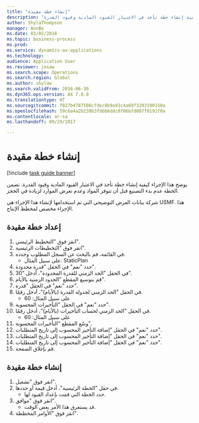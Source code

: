 ```yaml
--- 
title: "إنشاء خطة مقيدة"
description: "يوضح هذا الإجراء كيفية إنشاء خطة تأخذ في الاعتبار القيود المادية وقيود القدرة."
author: ShylaThompson
manager: AnnBe
ms.date: 03/02/2016
ms.topic: business-process
ms.prod: 
ms.service: dynamics-ax-applications
ms.technology: 
audience: Application User
ms.reviewer: josaw
ms.search.scope: Operations
ms.search.region: Global
ms.author: shylaw
ms.search.validFrom: 2016-06-30
ms.dyn365.ops.version: AX 7.0.0
ms.translationtype: HT
ms.sourcegitcommit: f827b4787506cfdec8b9a91c4a68f3293190158a
ms.openlocfilehash: 59c6a4a2b239b3fd6b6ddc8f06bfd007f0191f0a
ms.contentlocale: ar-sa
ms.lasthandoff: 09/29/2017

---
```

# <a name="generate-a-constrained-plan"></a>إنشاء خطة مقيدة

[!include [task guide banner](../../includes/task-guide-banner.md)]

يوضح هذا الإجراء كيفية إنشاء خطة تأخذ في الاعتبار القيود المادية وقيود القدرة. تضمن الخطة عدم بدء التصنيع قبل أن تتوفر المواد وعدم تعرض الموارد لزيادة في الحجز. 

شركة بيانات العرض التوضيحي التي تم استخدامها لإنشاء هذا الإجراء هي USMF. هذا الإجراء مخصص لمخطط الإنتاج‬.


## <a name="set-up-a-constrained-plan"></a>إعداد خطة مقيدة
1. انقر فوق "التخطيط الرئيسي‬".
2. انقر فوق "التخطيطات الرئيسية‬".
3. في القائمة، قم بالبحث عن السجل المطلوب وحدده.
    * على سبيل المثال: StaticPlan  
4. حدد "نعم" في الحقل "قدرة محدودة‬".
5. في الحقل "الحد الزمني للقدرة المحدودة‬"، أدخل "30".
6. قم بتوسيع المقطع "الحدود الزمنية بالأيام‬".
7. حدد "نعم" في الحقل "قدرة".
8. في الحقل "الحد الزمني لجدولة القدرة (بالأيام)‬"، أدخل رقمًا.
    * على سبيل المثال: 60  
9. حدد "نعم" في الحقل "التأخيرات المحسوبة‬‬".
10. في الحقل "الحد الزمني لحساب التأخيرات (بالأيام)‬‬"، أدخل رقمًا.
    * على سبيل المثال: 60  
11. وسّع المقطع "التأخيرات المحسوبة".
12. حدد "نعم" في الحقل "إضافة التأخير المحسوب إلى تاريخ المتطلبات‬".
13. حدد "نعم" في الحقل "إضافة التأخير المحسوب إلى تاريخ المتطلبات‬".
14. حدد "نعم" في الحقل "إضافة التأخير المحسوب إلى تاريخ المتطلبات‬".
15. قم بإغلاق الصفحة.

## <a name="create-a-constrained-plan"></a>إنشاء خطة مقيدة
1. انقر فوق "تشغيل".
2. في حقل "الخطة الرئيسية‬"، أدخل قيمة أو حددها.
    * حدد الخطة التي قمت بإعداد القيود لها.  
3. انقر فوق "موافق".
    * قد يستغرق هذا الأمر بعض الوقت.  
4. انقر فوق "الأوامر المخططة".


